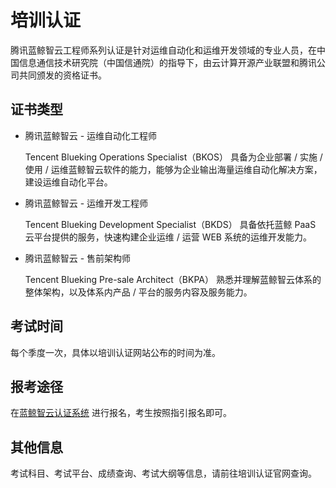 # 培训认证

腾讯蓝鲸智云工程师系列认证是针对运维自动化和运维开发领域的专业人员，在中国信息通信技术研究院（中国信通院）的指导下，由云计算开源产业联盟和腾讯公司共同颁发的资格证书。

## 证书类型

- 腾讯蓝鲸智云 - 运维自动化工程师

  Tencent Blueking Operations Specialist（BKOS）
  具备为企业部署 / 实施 / 使用 / 运维蓝鲸智云软件的能力，能够为企业输出海量运维自动化解决方案，建设运维自动化平台。

- 腾讯蓝鲸智云 - 运维开发工程师

  Tencent Blueking Development Specialist（BKDS）
  具备依托蓝鲸 PaaS 云平台提供的服务，快速构建企业运维 / 运营 WEB 系统的运维开发能力。

- 腾讯蓝鲸智云 - 售前架构师

  Tencent Blueking Pre-sale Architect（BKPA）
  熟悉并理解蓝鲸智云体系的整体架构，以及体系内产品 / 平台的服务内容及服务能力。

## 考试时间

每个季度一次，具体以培训认证网站公布的时间为准。

## 报考途径

在[蓝鲸智云认证系统](https://bk.tencent.com/exam-v2/#/) 进行报名，考生按照指引报名即可。

## 其他信息
考试科目、考试平台、成绩查询、考试大纲等信息，请前往培训认证官网查询。
